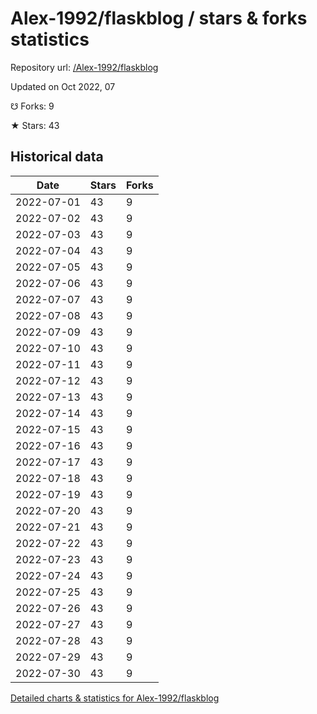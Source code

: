 # Alex-1992/flaskblog / stars & forks statistics

Repository url: [/Alex-1992/flaskblog](https://github.com/Alex-1992/flaskblog)

Updated on Oct 2022, 07

☋ Forks: 9

★ Stars: 43

## Historical data
| Date | Stars | Forks |
|------|-------|-------|
| 2022-07-01 | 43 | 9 | 
| 2022-07-02 | 43 | 9 | 
| 2022-07-03 | 43 | 9 | 
| 2022-07-04 | 43 | 9 | 
| 2022-07-05 | 43 | 9 | 
| 2022-07-06 | 43 | 9 | 
| 2022-07-07 | 43 | 9 | 
| 2022-07-08 | 43 | 9 | 
| 2022-07-09 | 43 | 9 | 
| 2022-07-10 | 43 | 9 | 
| 2022-07-11 | 43 | 9 | 
| 2022-07-12 | 43 | 9 | 
| 2022-07-13 | 43 | 9 | 
| 2022-07-14 | 43 | 9 | 
| 2022-07-15 | 43 | 9 | 
| 2022-07-16 | 43 | 9 | 
| 2022-07-17 | 43 | 9 | 
| 2022-07-18 | 43 | 9 | 
| 2022-07-19 | 43 | 9 | 
| 2022-07-20 | 43 | 9 | 
| 2022-07-21 | 43 | 9 | 
| 2022-07-22 | 43 | 9 | 
| 2022-07-23 | 43 | 9 | 
| 2022-07-24 | 43 | 9 | 
| 2022-07-25 | 43 | 9 | 
| 2022-07-26 | 43 | 9 | 
| 2022-07-27 | 43 | 9 | 
| 2022-07-28 | 43 | 9 | 
| 2022-07-29 | 43 | 9 | 
| 2022-07-30 | 43 | 9 | 


[Detailed charts & statistics for Alex-1992/flaskblog](https://reviewgithub.com/rep/Alex-1992/flaskblog)
